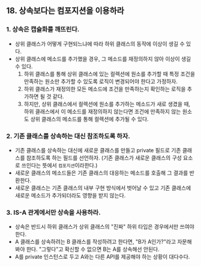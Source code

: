 ## 18. 상속보다는 컴포지션을 이용하라

### 1. 상속은 캡슐화를 깨뜨린다.

- 상위 클래스가 어떻게 구현되느냐에 따라 하위 클래스의 동작에 이상이 생길 수 있다.
- 상위 클래스에 메소드를 추가했을 경우, 그 메소드를 재정의하지 않아 이상이 생길 수 있다.
  1. 하위 클래스를 통해 상위 클래스에 있는 컬렉션에 원소를 추가할 때 특정 조건을 만족하는 원소만 추가할 수 있도록 로직이 변경되어야 한다고 가정하자.
  2. 하위 클래스가 재정의한 모든 메소드에 조건을 만족하는지 확인하는 로직을 추가하면 될 것 같다.
  3. 하지만, 상위 클래스에서 컬렉션에 원소를 추가하는 메소드가 새로 생겼을 때, 하위 클래스에서 이 메소드를 재정의하지 않는다면 조건에 만족하지 않는 원소도 상위 클래스의 메소드를 통해 컬렉션에 추가될 수 있다.



### 2. 기존 클래스를 상속하는 대신 참조하도록 하자.

- 기존 클래스를 상속하는 대신에 새로운 클래스를 만들고 private 필드로 기존 클래스를 참조하도록 하는 필드를 선언하자. (기존 클래스가 새로운 클래스의 구성 요소로 쓰인다는 뜻에서 `컴포지션`이라한다.)
- 새로운 클래스의 메소드들은 기존 클래스의 대응하는 메소드를 호출해 그 결과를 반환한다.
- 새로운 클래스는 기존 클래스의 내부 구현 방식에서 벗어날 수 있고 기존 클래스에 새로운 메소드가 추가되더라도 영향을 받지 않는다.



### 3. IS-A 관계에서만 상속을 사용하라.

- 상속은 반드시 하위 클래스가 상위 클래스의 "진짜" 하위 타입은 경우에서만 쓰여야한다.
- A 클래스를 상속하려는 B 클래스를 작성하려고 한다면, "B가 A인가?"라고 자문해봐야 한다. "그렇다"고 확신할 수 없으면 B는 A를 상속해선 안된다.
- A를 private 인스턴스로 두고 A와는 다른 API를 제공해야 하는 상황이 대다수다.